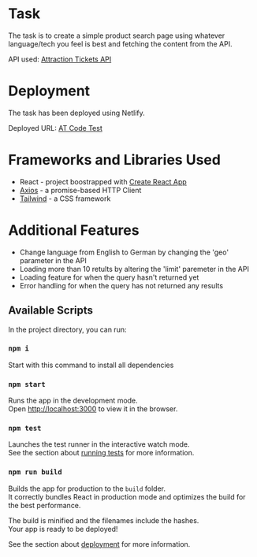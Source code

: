 # Task
The task is to create a simple product search page using whatever language/tech you feel is best and fetching the content from the API.

API used: [Attraction Tickets API](https://global.atdtravel.com/api/products?geo=en)

# Deployment
The task has been deployed using Netlify.

Deployed URL: [AT Code Test](https://at-codetest.netlify.app/)

# Frameworks and Libraries Used
* React - project boostrapped with [Create React App](https://github.com/facebook/create-react-app)
* [Axios](https://axios-http.com/docs/intro) - a promise-based HTTP Client
* [Tailwind](https://tailwindcss.com/docs/guides/create-react-app) - a CSS framework

# Additional Features
* Change language from English to German by changing the 'geo' parameter in the API
* Loading more than 10 retults by altering the 'limit' paremeter in the API
* Loading feature for when the query hasn't returned yet
* Error handling for when the query has not returned any results

## Available Scripts

In the project directory, you can run:

### `npm i`
Start with this command to install all dependencies

### `npm start`
Runs the app in the development mode.\
Open [http://localhost:3000](http://localhost:3000) to view it in the browser.

### `npm test`
Launches the test runner in the interactive watch mode.\
See the section about [running tests](https://facebook.github.io/create-react-app/docs/running-tests) for more information.

### `npm run build`
Builds the app for production to the `build` folder.\
It correctly bundles React in production mode and optimizes the build for the best performance.

The build is minified and the filenames include the hashes.\
Your app is ready to be deployed!

See the section about [deployment](https://facebook.github.io/create-react-app/docs/deployment) for more information.